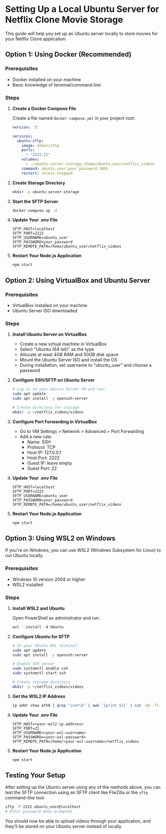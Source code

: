 # Setting Up a Local Ubuntu Server for Netflix Clone Movie Storage

This guide will help you set up an Ubuntu server locally to store movies for your Netflix Clone application.

## Option 1: Using Docker (Recommended)

### Prerequisites
- Docker installed on your machine
- Basic knowledge of terminal/command line

### Steps

1. **Create a Docker Compose File**

   Create a file named `docker-compose.yml` in your project root:

   ```yaml
   version: '3'
   
   services:
     ubuntu-sftp:
       image: atmoz/sftp
       ports:
         - "2222:22"
       volumes:
         - ./ubuntu-server-storage:/home/ubuntu_user/netflix_videos
       command: ubuntu_user:your_password:1001
       restart: unless-stopped
   ```

2. **Create Storage Directory**

   ```bash
   mkdir -p ubuntu-server-storage
   ```

3. **Start the SFTP Server**

   ```bash
   docker-compose up -d
   ```

4. **Update Your .env File**

   ```
   SFTP_HOST=localhost
   SFTP_PORT=2222
   SFTP_USERNAME=ubuntu_user
   SFTP_PASSWORD=your_password
   SFTP_REMOTE_PATH=/home/ubuntu_user/netflix_videos
   ```

5. **Restart Your Node.js Application**

   ```bash
   npm start
   ```

## Option 2: Using VirtualBox and Ubuntu Server

### Prerequisites
- VirtualBox installed on your machine
- Ubuntu Server ISO downloaded

### Steps

1. **Install Ubuntu Server on VirtualBox**
   - Create a new virtual machine in VirtualBox
   - Select "Ubuntu (64-bit)" as the type
   - Allocate at least 4GB RAM and 50GB disk space
   - Mount the Ubuntu Server ISO and install the OS
   - During installation, set username to "ubuntu_user" and choose a password

2. **Configure SSH/SFTP on Ubuntu Server**

   ```bash
   # Log in to your Ubuntu Server VM and run:
   sudo apt update
   sudo apt install -y openssh-server
   
   # Create directory for storage
   mkdir -p ~/netflix_videos/videos
   ```

3. **Configure Port Forwarding in VirtualBox**
   - Go to VM Settings > Network > Advanced > Port Forwarding
   - Add a new rule:
     - Name: SSH
     - Protocol: TCP
     - Host IP: 127.0.0.1
     - Host Port: 2222
     - Guest IP: leave empty
     - Guest Port: 22

4. **Update Your .env File**

   ```
   SFTP_HOST=localhost
   SFTP_PORT=2222
   SFTP_USERNAME=ubuntu_user
   SFTP_PASSWORD=your_password
   SFTP_REMOTE_PATH=/home/ubuntu_user/netflix_videos
   ```

5. **Restart Your Node.js Application**

   ```bash
   npm start
   ```

## Option 3: Using WSL2 on Windows

If you're on Windows, you can use WSL2 (Windows Subsystem for Linux) to run Ubuntu locally.

### Prerequisites
- Windows 10 version 2004 or higher
- WSL2 installed

### Steps

1. **Install WSL2 and Ubuntu**

   Open PowerShell as administrator and run:
   ```powershell
   wsl --install -d Ubuntu
   ```

2. **Configure Ubuntu for SFTP**

   ```bash
   # In your Ubuntu WSL terminal:
   sudo apt update
   sudo apt install -y openssh-server
   
   # Enable SSH server
   sudo systemctl enable ssh
   sudo systemctl start ssh
   
   # Create storage directory
   mkdir -p ~/netflix_videos/videos
   ```

3. **Get the WSL2 IP Address**

   ```bash
   ip addr show eth0 | grep "inet\b" | awk '{print $2}' | cut -d/ -f1
   ```

4. **Update Your .env File**

   ```
   SFTP_HOST=<your-wsl2-ip-address>
   SFTP_PORT=22
   SFTP_USERNAME=<your-wsl-username>
   SFTP_PASSWORD=<your-wsl-password>
   SFTP_REMOTE_PATH=/home/<your-wsl-username>/netflix_videos
   ```

5. **Restart Your Node.js Application**

   ```bash
   npm start
   ```

## Testing Your Setup

After setting up the Ubuntu server using any of the methods above, you can test the SFTP connection using an SFTP client like FileZilla or the `sftp` command-line tool:

```bash
sftp -P 2222 ubuntu_user@localhost
# Enter password when prompted
```

You should now be able to upload videos through your application, and they'll be stored on your Ubuntu server instead of locally. 